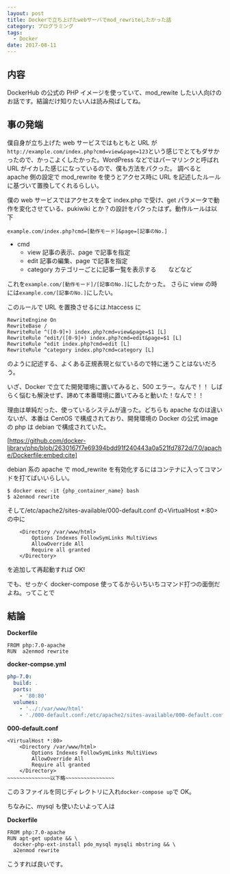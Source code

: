 ```yaml
---
layout: post
title: Dockerで立ち上げたwebサーバでmod_rewriteしたかった話
category: プログラミング
tags:
  - Docker
date: 2017-08-11
---
```


## 内容

DockerHub の公式の PHP イメージを使っていて、mod_rewite したい人向けのお話です。結論だけ知りたい人は読み飛ばしてね。

## 事の発端

僕自身が立ち上げた web サービスではもともと URL が`http://example.com/index.php?cmd=view&page=123`という感じでとてもダサかったので、かっこよくしたかった。WordPress などではパーマリンクと呼ばれ URL がイカした感じになっているので、僕も方法をパクった。
調べると apache 側の設定で mod_rewrite を使うとアクセス時に URL を記述したルールに基づいて置換してくれるらしい。

僕の web サービスではアクセスを全て index.php で受け、get パラメータで動作を変化させている、pukiwiki とか？の設計をパクったはず。動作ルールは以下

`example.com/index.php?cmd=[動作モード]&page=[記事のNo.]`

- cmd
  - view 記事の表示、page で記事を指定
  - edit 記事の編集、page で記事を指定
  - category カテゴリーごとに記事一覧を表示する　　などなど

これを`example.com/[動作モード]/[記事のNo.]`にしたかった。
さらに view の時には`example.com/[記事のNo.]`にしたい。

このルールで URL を置換させるには.htaccess に

```
RewriteEngine On
RewriteBase /
RewriteRule ^([0-9]+) index.php?cmd=view&page=$1 [L]
RewriteRule ^edit/([0-9]+) index.php?cmd=edit&page=$1 [L]
RewriteRule ^edit index.php?cmd=edit [L]
RewriteRule ^category index.php?cmd=category [L]
```

のように記述する、よくある正規表現と似ているので特に迷うことはないだろう。

いざ、Docker で立てた開発環境に置いてみると、500 エラー。なんで！！
しばらく悩むも解決せず、諦めて本番環境に置いてみると動いた！なんで！！

理由は単純だった、使っているシステムが違った。どちらも apache なのは違いないが、本番は CentOS で構成されており、開発環境の Docker の公式 image の php は debian で構成されていた。

[https://github.com/docker-library/php/blob/2630167f7e69394bdd91f240443a0a521fd7872d/7.0/apache/Dockerfile:embed:cite]

debian 系の apache で mod_rewrite を有効化するにはコンテナに入ってコマンドを打てばいいらしい。

```
$ docker exec -it {php_container_name} bash
$ a2enmod rewrite
```

そして/etc/apache2/sites-available/000-default.conf の<VirtualHost \*:80>の中に

```
    <Directory /var/www/html>
        Options Indexes FollowSymLinks MultiViews
        AllowOverride All
        Require all granted
    </Directory>
```

を追加して再起動すれば OK!

でも、せっかく docker-compose 使ってるからいちいちコマンド打つの面倒だよね。ってことで

## 結論

**Dockerfile**

```
FROM php:7.0-apache
RUN  a2enmod rewrite
```

**docker-compse.yml**

```yml
php-7.0:
  build: .
  ports:
    - '80:80'
  volumes:
    - '../:/var/www/html'
    - './000-default.conf:/etc/apache2/sites-available/000-default.conf'
```

**000-default.conf**

```
<VirtualHost *:80>
    <Directory /var/www/html>
        Options Indexes FollowSymLinks MultiViews
        AllowOverride All
        Require all granted
    </Directory>
~~~~~~~~~~~~~~以下略~~~~~~~~~~~~~~~~
```

この３ファイルを同じディレクトリに入れ`docker-compose up`で OK。

ちなみに、mysql も使いたいよって人は

**Dockerfile**

```
FROM php:7.0-apache
RUN apt-get update && \
  docker-php-ext-install pdo_mysql mysqli mbstring && \
  a2enmod rewrite
```

こうすれば良いです。
